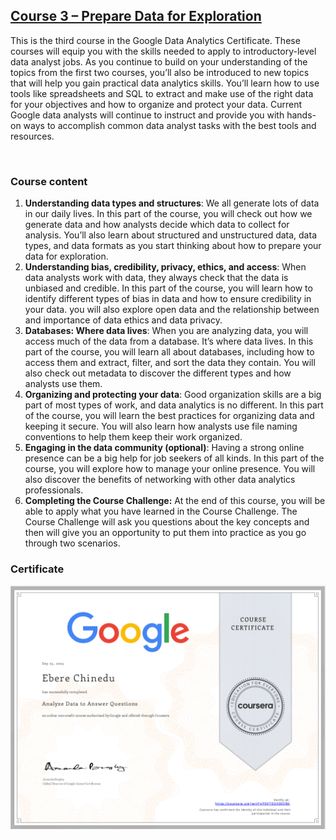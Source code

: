 ## [Course 3 – Prepare Data for Exploration](https://www.coursera.org/learn/data-preparation?specialization=google-data-analytics)

This is the third course in the Google Data Analytics Certificate. These courses will equip you with the skills needed to apply to introductory-level data analyst jobs. As you continue to build on your understanding of the topics from the first two courses, you’ll also be introduced to new topics that will help you gain practical data analytics skills. You’ll learn how to use tools like spreadsheets and SQL to extract and make use of the right data for your objectives and how to organize and protect your data. Current Google data analysts will continue to instruct and provide you with hands-on ways to accomplish common data analyst tasks with the best tools and resources.

&nbsp;

### Course content

1. **Understanding data types and structures**: We all generate lots of data in our daily lives. In this part of the course, you will check out how we generate data and how analysts decide which data to collect for analysis. You’ll also learn about structured and unstructured data, data types, and data formats as you start thinking about how to prepare your data for exploration.
2. **Understanding bias, credibility, privacy, ethics, and access**: When data analysts work with data, they always check that the data is unbiased and credible. In this part of the course, you will learn how to identify different types of bias in data and how to ensure credibility in your data. you will also explore open data and the relationship between and importance of data ethics and data privacy.
3. **Databases: Where data lives**: When you are analyzing data, you will access much of the data from a database. It’s where data lives. In this part of the course, you will learn all about databases, including how to access them and extract, filter, and sort the data they contain. You will also check out metadata to discover the different types and how analysts use them.
4. **Organizing and protecting your data**: Good organization skills are a big part of most types of work, and data analytics is no different. In this part of the course, you will learn the best practices for organizing data and keeping it secure. You will also learn how analysts use file naming conventions to help them keep their work organized.
5. **Engaging in the data community (optional)**: Having a strong online presence can be a big help for job seekers of all kinds. In this part of the course, you will explore how to manage your online presence. You will also discover the benefits of networking with other data analytics professionals.
6. **Completing the C​ourse Challenge:** At the end of this course, you will be able to apply what you have learned in the Course Challenge. The Course Challenge will ask you questions about the key concepts and then will give you an opportunity to put them into practice as you go through two scenarios.

### Certificate
![Certificate of Completion](/3-data-preparation/3-certificate-of-completion.png)